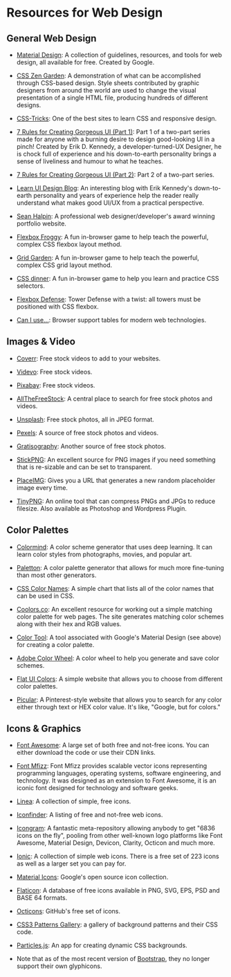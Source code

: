 # Resources for Web Design

## General Web Design

* [Material Design](https://material.io/): A collection of guidelines, resources, and tools for web design, all available for free. Created by Google.

* [CSS Zen Garden](http://www.csszengarden.com/): A demonstration of what can be accomplished through CSS-based design. Style sheets contributed by graphic designers from around the world are used to change the visual presentation of a single HTML file, producing hundreds of different designs.

* [CSS-Tricks](https://css-tricks.com/): One of the best sites to learn CSS and responsive design.

* [7 Rules for Creating Gorgeous UI (Part 1)](https://medium.com/@erikdkennedy/7-rules-for-creating-gorgeous-ui-part-1-559d4e805cda): Part 1 of a two-part series made for anyone with a burning desire to design good-looking UI in a pinch! Created by Erik D. Kennedy, a developer-turned-UX Designer, he is chock full of experience and his down-to-earth personality brings a sense of liveliness and humour to what he teaches.

* [7 Rules for Creating Gorgeous UI (Part 2)](https://medium.com/@erikdkennedy/7-rules-for-creating-gorgeous-ui-part-2-430de537ba96): Part 2 of a two-part series.

* [Learn UI Design Blog](https://learnui.design/blog/): An interesting blog with Erik Kennedy's down-to-earth personality and years of experience help the reader really understand what makes good UI/UX from a practical perspective.

* [Sean Halpin](http://seanhalpin.io/): A professional web designer/developer's award winning portfolio website.

* [Flexbox Froggy](http://flexboxfroggy.com/): A fun in-browser game to help teach the powerful, complex CSS flexbox layout method.

* [Grid Garden](https://cssgridgarden.com/): A fun in-browser game to help teach the powerful, complex CSS grid layout method.

* [CSS dinner](https://flukeout.github.io/): A fun in-browser game to help you learn and practice CSS selectors.

* [Flexbox Defense](http://www.flexboxdefense.com/): Tower Defense with a twist: all towers must be positioned with CSS flexbox.

* [Can I use...](https://caniuse.com/): Browser support tables for modern web technologies.

## Images &amp; Video

* [Coverr](https://coverr.co/): Free stock videos to add to your websites.

* [Videvo](https://www.videvo.net/): Free stock videos.

* [Pixabay](https://pixabay.com/videos/): Free stock videos.

* [AllTheFreeStock](http://allthefreestock.com/): A central place to search for free stock photos and videos.

* [Unsplash](https://unsplash.com/): Free stock photos, all in JPEG format.

* [Pexels](https://www.pexels.com/): A source of free stock photos and videos.

* [Gratisography](https://gratisography.com/): Another source of free stock photos.

* [StickPNG](http://www.stickpng.com/): An excellent source for PNG images if you need something that is re-sizable and can be set to transparent.

* [PlaceIMG](http://www.placeimg.com/): Gives you a URL that generates a new random placeholder image every time.

* [TinyPNG](https://tinypng.com/): An online tool that can compress PNGs and JPGs to reduce filesize. Also available as Photoshop and Wordpress Plugin.

## Color Palettes

* [Colormind](http://colormind.io/): A color scheme generator that uses deep learning. It can learn color styles from photographs, movies, and popular art.

* [Paletton](http://www.paletton.com/): A color palette generator that allows for much more fine-tuning than most other generators.

* [CSS Color Names](http://www.crockford.com/wrrrld/color.html): A simple chart that lists all of the color names that can be used in CSS.

* [Coolors.co](https://coolors.co/): An excellent resource for working out a simple matching color palette for web pages. The site generates matching color schemes along with their hex and RGB values.

* [Color Tool](https://material.io/color/#!/?view.left=0&view.right=0): A tool associated with Google's Material Design (see above) for creating a color palette.

* [Adobe Color Wheel](https://color.adobe.com/create/color-wheel/): A color wheel to help you generate and save color schemes.

* [Flat UI Colors](https://flatuicolors.com/): A simple website that allows you to choose from different color palettes.

* [Picular](https://picular.co/): A Pinterest-style website that allows you to search for any color either through text or HEX color value. It's like, "Google, but for colors."

## Icons &amp; Graphics

* [Font Awesome](https://fontawesome.com/): A large set of both free and not-free icons. You can either download the code or use their CDN links.

* [Font Mfizz](http://fizzed.com/oss/font-mfizz): Font Mfizz provides scalable vector icons representing programming languages, operating systems, software engineering, and technology. It was designed as an extension to Font Awesome, it is an iconic font designed for technology and software geeks.

* [Linea](http://linea.io/): A collection of simple, free icons.

* [Iconfinder](https://www.iconfinder.com/): A listing of free and not-free web icons.

* [Icongram](https://icongr.am/): A fantastic meta-repository allowing anybody to get "6836 icons on the fly", pooling from other well-known logo platforms like Font Awesome, Material Design, Devicon, Clarity, Octicon and much more.

* [Ionic](https://useiconic.com/): A collection of simple web icons. There is a free set of 223 icons as well as a larger set you can pay for.

* [Material Icons](https://material.io/tools/icons/): Google's open source icon collection.

* [Flaticon](https://www.flaticon.com/): A database of free icons available in PNG, SVG, EPS, PSD and BASE 64 formats.

* [Octicons](https://octicons.github.com/): GitHub's free set of icons.

* [CSS3 Patterns Gallery](http://lea.verou.me/css3patterns/): a gallery of background patterns and their CSS code.

* [Particles.js](https://vincentgarreau.com/particles.js/): An app for creating dynamic CSS backgrounds.

* Note that as of the most recent version of [Bootstrap](https://getbootstrap.com/), they no longer support their own glyphicons.
